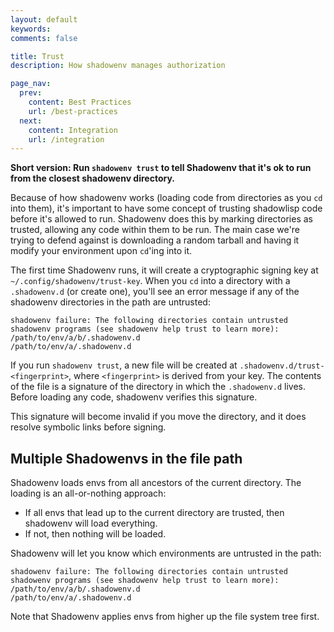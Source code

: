 ```yaml
---
layout: default
keywords:
comments: false

title: Trust
description: How shadowenv manages authorization

page_nav:
  prev:
    content: Best Practices
    url: /best-practices
  next:
    content: Integration
    url: /integration
---
```


**Short version: Run `shadowenv trust` to tell Shadowenv that it's ok to run from the closest shadowenv directory.**

Because of how shadowenv works (loading code from directories as you `cd` into them), it's important to have some concept of trusting shadowlisp code before it's allowed to run. Shadowenv does this by marking directories as trusted, allowing any code within them to be run. The main case we're trying to defend against is downloading a random tarball and having it modify your environment upon `cd`'ing into it.

The first time Shadowenv runs, it will create a cryptographic signing key at `~/.config/shadowenv/trust-key`. When you `cd` into a directory with a `.shadowenv.d` (or create one), you'll see an error message if any of the shadowenv directories in the path are untrusted:

```
shadowenv failure: The following directories contain untrusted shadowenv programs (see shadowenv help trust to learn more):
/path/to/env/a/b/.shadowenv.d
/path/to/env/a/.shadowenv.d
```

If you run `shadowenv trust`, a new file will be created at `.shadowenv.d/trust-<fingerprint>`, where `<fingerprint>` is derived from your key. The contents of the file is a signature of the directory in which the `.shadowenv.d` lives. Before loading any code, shadowenv verifies this signature.

This signature will become invalid if you move the directory, and it does resolve symbolic links before signing.

## Multiple Shadowenvs in the file path

Shadowenv loads envs from all ancestors of the current directory. The loading is an all-or-nothing approach:

- If all envs that lead up to the current directory are trusted, then shadowenv will load everything.
- If not, then nothing will be loaded.

Shadowenv will let you know which environments are untrusted in the path:

```
shadowenv failure: The following directories contain untrusted shadowenv programs (see shadowenv help trust to learn more):
/path/to/env/a/b/.shadowenv.d
/path/to/env/a/.shadowenv.d
```

Note that Shadowenv applies envs from higher up the file system tree first.
